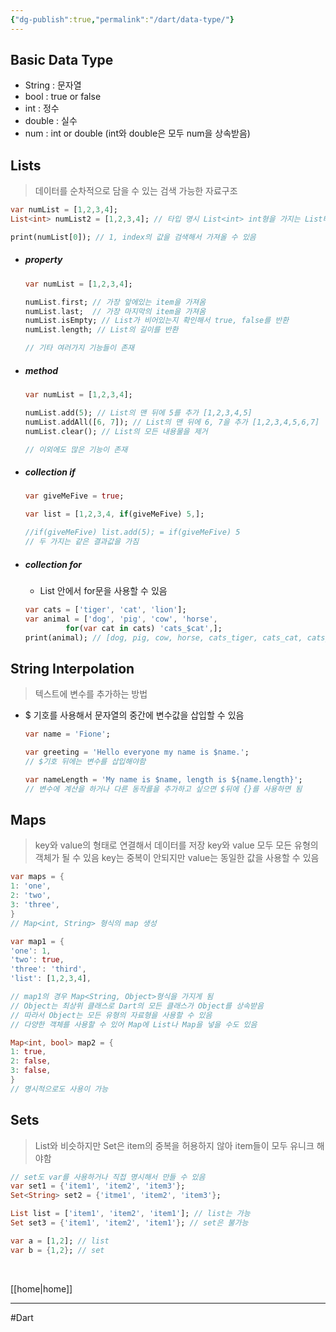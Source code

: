 ```yaml
---
{"dg-publish":true,"permalink":"/dart/data-type/"}
---
```




## Basic Data Type
- String : 문자열 
- bool : true or false 
- int : 정수
- double : 실수
- num : int or double (int와 double은 모두 num을 상속받음)

## Lists
>데이터를 순차적으로 담을 수 있는 검색 가능한 자료구조
```dart
var numList = [1,2,3,4];
List<int> numList2 = [1,2,3,4]; // 타입 명시 List<int> int형을 가지는 List타입

print(numList[0]); // 1, index의 값을 검색해서 가져올 수 있음
```
- ##### property
	```dart
	var numList = [1,2,3,4];
	
	numList.first; // 가장 앞에있는 item을 가져옴
	numList.last;  // 가장 마지막의 item을 가져옴
	numList.isEmpty; // List가 비어있는지 확인해서 true, false를 반환
	numList.length; // List의 길이를 반환 
	
	// 기타 여러가지 기능들이 존재
	```
- ##### method

	```dart
	var numList = [1,2,3,4];
	
	numList.add(5); // List의 맨 뒤에 5를 추가 [1,2,3,4,5]
	numList.addAll([6, 7]); // List의 맨 뒤에 6, 7을 추가 [1,2,3,4,5,6,7]
	numList.clear(); // List의 모든 내용물을 제거
	
	// 이외에도 많은 기능이 존재 
	```

- ##### collection if
	```dart
	var giveMeFive = true;
	
	var list = [1,2,3,4, if(giveMeFive) 5,];
	
	//if(giveMeFive) list.add(5); = if(giveMeFive) 5
	// 두 가지는 같은 결과값을 가짐
	```
- ##### collection for
	* List 안에서 for문을 사용할 수 있음
	```dart
	var cats = ['tiger', 'cat', 'lion'];
	var animal = ['dog', 'pig', 'cow', 'horse', 
			 for(var cat in cats) 'cats_$cat',];
	print(animal); // [dog, pig, cow, horse, cats_tiger, cats_cat, cats_lion]
	```
## String Interpolation
>텍스트에 변수를 추가하는 방법
- $ 기호를 사용해서 문자열의 중간에 변수값을 삽입할 수 있음 
	```dart
	var name = 'Fione';
	
	var greeting = 'Hello everyone my name is $name.';
	// $기호 뒤에는 변수를 삽입해야함 
	
	var nameLength = 'My name is $name, length is ${name.length}';
	// 변수에 계산을 하거나 다른 동작를을 추가하고 싶으면 $뒤에 {}를 사용하면 됨
	```

## Maps
> key와 value의 형태로 연결해서 데이터를 저장 
> key와 value 모두 모든 유형의 객체가 될 수 있음 
> key는 중복이 안되지만 value는 동일한 값을 사용할 수 있음
```dart
var maps = {
1: 'one',
2: 'two',
3: 'three',
} 
// Map<int, String> 형식의 map 생성 

var map1 = {
'one': 1,
'two': true,
'three': 'third', 
'list': [1,2,3,4],

// map1의 경우 Map<String, Object>형식을 가지게 됨 
// Object는 최상위 클래스로 Dart의 모든 클래스가 Object를 상속받음 
// 따라서 Object는 모든 유형의 자료형을 사용할 수 있음 
// 다양한 객체를 사용할 수 있어 Map에 List나 Map을 넣을 수도 있음

Map<int, bool> map2 = {
1: true,
2: false,
3: false,
}
// 명시적으로도 사용이 가능
``` 

## Sets
> List와 비슷하지만 Set은 item의 중복을 허용하지 않아 item들이 모두 유니크 해야함 
```dart
// set도 var를 사용하거나 직접 명시해서 만들 수 있음 
var set1 = {'item1', 'item2', 'item3'};
Set<String> set2 = {'itme1', 'item2', 'item3'}; 

List list = ['item1', 'item2', 'item1']; // list는 가능 
Set set3 = {'item1', 'item2', 'item1'}; // set은 불가능 

var a = [1,2]; // list
var b = {1,2}; // set
```

<br>

[[home\|home]] 

---
#Dart